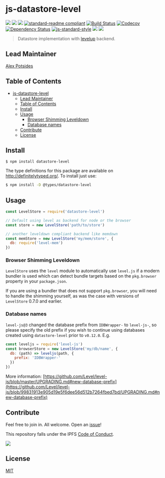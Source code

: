 # js-datastore-level

[![](https://img.shields.io/badge/made%20by-Protocol%20Labs-blue.svg?style=flat-square)](http://ipn.io)
[![](https://img.shields.io/badge/project-IPFS-blue.svg?style=flat-square)](http://ipfs.io/)
[![](https://img.shields.io/badge/freenode-%23ipfs-blue.svg?style=flat-square)](http://webchat.freenode.net/?channels=%23ipfs)
[![standard-readme compliant](https://img.shields.io/badge/standard--readme-OK-green.svg?style=flat-square)](https://github.com/RichardLitt/standard-readme)
[![Build Status](https://flat.badgen.net/travis/ipfs/js-datastore-level)](https://travis-ci.com/ipfs/js-datastore-level)
[![Codecov](https://codecov.io/gh/ipfs/js-datastore-level/branch/master/graph/badge.svg)](https://codecov.io/gh/ipfs/js-datastore-level)
[![Dependency Status](https://david-dm.org/ipfs/js-datastore-level.svg?style=flat-square)](https://david-dm.org/ipfs/js-datastore-level)
[![js-standard-style](https://img.shields.io/badge/code%20style-standard-brightgreen.svg?style=flat-square)](https://github.com/feross/standard)
![](https://img.shields.io/badge/npm-%3E%3D3.0.0-orange.svg?style=flat-square)
![](https://img.shields.io/badge/Node.js-%3E%3D8.0.0-orange.svg?style=flat-square)


> Datastore implementation with [levelup](https://github.com/level/levelup) backend.

## Lead Maintainer

[Alex Potsides](https://github.com/achingbrain)

## Table of Contents

- [js-datastore-level](#js-datastore-level)
  - [Lead Maintainer](#Lead-Maintainer)
  - [Table of Contents](#Table-of-Contents)
  - [Install](#Install)
  - [Usage](#Usage)
    - [Browser Shimming Leveldown](#Browser-Shimming-Leveldown)
    - [Database names](#Database-names)
  - [Contribute](#Contribute)
  - [License](#License)

## Install

```
$ npm install datastore-level
```

The type definitions for this package are available on http://definitelytyped.org/. To install just use:

```sh
$ npm install -D @types/datastore-level
```

## Usage

```js
const LevelStore = require('datastore-level')

// Default using level as backend for node or the browser
const store = new LevelStore('path/to/store')

// another leveldown compliant backend like memdown
const memStore = new LevelStore('my/mem/store', {
  db: require('level-mem')
})
```

### Browser Shimming Leveldown

`LevelStore` uses the `level` module to automatically use `level.js` if a modern bundler is used which can detect bundle targets based on the `pkg.browser` property in your `package.json`.

If you are using a bundler that does not support `pkg.browser`, you will need to handle the shimming yourself, as was the case with versions of `LevelStore` 0.7.0 and earlier.

### Database names

`level-js@3` changed the database prefix from `IDBWrapper-` to `level-js-`, so please specify the old prefix if you wish to continue using databases created using `datastore-level` prior to `v0.12.0`.  E.g.

```javascript
const leveljs = require('level-js')
const browserStore = new LevelStore('my/db/name', {
  db: (path) => leveljs(path, {
    prefix: 'IDBWrapper-'
  })
})
```

More information: [https://github.com/Level/level-js/blob/master/UPGRADING.md#new-database-prefix](https://github.com/Level/level-js/blob/99831913e905d19e5f6dee56d512b7264fbed7bd/UPGRADING.md#new-database-prefix)

## Contribute

Feel free to join in. All welcome. Open an [issue](https://github.com/ipfs/js-datastore-level/issues)!

This repository falls under the IPFS [Code of Conduct](https://github.com/ipfs/community/blob/master/code-of-conduct.md).

[![](https://cdn.rawgit.com/jbenet/contribute-ipfs-gif/master/img/contribute.gif)](https://github.com/ipfs/community/blob/master/contributing.md)

## License

[MIT](LICENSE)
